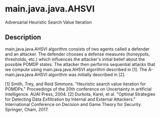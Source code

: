 # main.java.java.AHSVI
Adversarial Heuristic Search Value Iteration 

## Description
main.java.java.AHSVI algorithm consists of two agents called a defender and an attacker.
The defender chooses a defense measures (honeypots, thresholds, etc.) which influences the attacker's initial belief about the possible POMDP states.
The attacker then performs sequential attacks that we compute using main.java.java.AHSVI algorithm described in [1].
The A-main.java.java.AHSVI algorithm was initially described in [2].

[1] Smith, Trey, and Reid Simmons. "Heuristic search value iteration for POMDPs." Proceedings of the 20th conference on Uncertainty in artificial intelligence. AUAI Press, 2004.
[2] Durkota, Karel, et al. "Optimal Strategies for Detecting Data Exfiltration by Internal and External Attackers." International Conference on Decision and Game Theory for Security. Springer, Cham, 2017.
